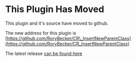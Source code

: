 # This Plugin Has Moved #

This plugin and it's source have moved to github.

The new address for this plugin is [https://github.com/RoryBecker/CR\_InsertNewParentClass](https://github.com/RoryBecker/CR_InsertNewParentClass)

The latest release [can be found here](https://github.com/RoryBecker/CR_InsertNewParentClass/releases/latest)